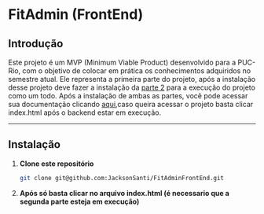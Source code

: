 # FitAdmin (FrontEnd)

## Introdução

Este projeto é um MVP (Minimum Viable Product) desenvolvido para a PUC-Rio, com o objetivo de colocar em prática os conhecimentos adquiridos no semestre atual. 
Ele representa a primeira parte do projeto, após a instalação desse projeto deve fazer a instalação da [parte 2](https://github.com/JacksonSanti/FitAdminBackEnd) para a execução do projeto como um todo.
Após a instalação de ambas as partes, você pode acessar sua documentação clicando [aqui](http://127.0.0.1:5001/swagger/),caso queira acessar o projeto basta clicar index.html após o backend estar em execução.

---

## Instalação

1. **Clone este repositório**
   ```bash
   git clone git@github.com:JacksonSanti/FitAdminFrontEnd.git
2. **Após só basta clicar no arquivo index.html (é necessario que a segunda parte esteja em execução)**
   
